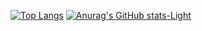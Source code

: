<!--
**wendylw/wendylw** is a ✨ _special_ ✨ repository because its `README.md` (this file) appears on your GitHub profile.

Here are some ideas to get you started:

- 🔭 I’m currently working on ...
- 🌱 I’m currently learning ...
- 👯 I’m looking to collaborate on ...
- 🤔 I’m looking for help with ...
- 💬 Ask me about ...
- 📫 How to reach me: ...
- 😄 Pronouns: ...
- ⚡ Fun fact: ...
-->

[![Top Langs](https://github-readme-stats.vercel.app/api/top-langs/?username=wendylw&layout=donut)](https://github.com/anuraghazra/github-readme-stats) [![Anurag's GitHub stats-Light](https://github-readme-stats.vercel.app/api?username=wendylw&show_icons=true&theme=default#gh-light-mode-only)](https://github.com/anuraghazra/github-readme-stats#gh-light-mode-only)
